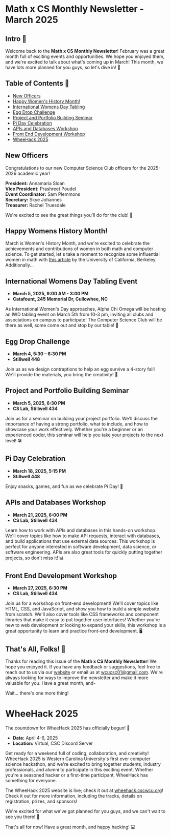 # Math x CS Monthly Newsletter - March 2025

## Intro 🚀

Welcome back to the **Math x CS Monthly Newsletter**! February was a great month full of exciting events and opportunities. We hope you enjoyed them, and we're excited to talk about what's coming up in March! This month, we have lots more planned for you guys, so let's dive in! 🌊

## Table of Contents 📖

-   [New Officers](#new-officers)
-   [Happy Women's History Month!](#happy-womens-history-month)
-   [International Womens Day Tabling](#international-womens-day-tabling-event)
-   [Egg Drop Challenge](#egg-drop-challenge)
-   [Project and Portfolio Building Seminar](#project-and-portfolio-building-seminar)
-   [Pi Day Celebration](#pi-day-celebration)
-   [APIs and Databases Workshop](#apis-and-databases-workshop)
-   [Front End Development Workshop](#front-end-development-workshop)
-   [WheeHack 2025](#wheehack-2025)

## New Officers

Congratulations to our new Computer Science Club officers for the 2025-2026 academic year!

**President:** Annamaria Sloan  
**Vice President:** Prashreet Poudel  
**Event Coordinator:** Sam Plemmons  
**Secretary:** Skye Johannes  
**Treasurer:** Rachel Truesdale

We're excited to see the great things you'll do for the club! 🎉

## Happy Womens History Month!

March is Women's History Month, and we're excited to celebrate the achievements and contributions of women in both math and computer science. To get started, let's take a moment to recognize some influential women in math with [this article](https://exhibits.lib.berkeley.edu/spotlight/women-who-figure/feature/great-women-of-mathematics) by the University of California, Berkeley. Additionally...

## International Womens Day Tabling Event

-   **March 5, 2025, 9:00 AM - 3:00 PM**
-   **Catafount, 245 Memorial Dr, Cullowhee, NC**

As International Women's Day approaches, Alpha Chi Omega will be hosting an IWD tabling event on March 5th from 10-3 pm, inviting all clubs and associations on campus to participate! The Computer Science Club will be there as well, some come out and stop by our table! 🌸

## Egg Drop Challenge

-   **March 4, 5:30 – 6:30 PM**
-   **Stillwell 448**

Join us as we design contraptions to help an egg survive a 4-story fall! We'll provide the materials, you bring the creativity! 🥚

## Project and Portfolio Building Seminar

-   **March 5, 2025, 6:30 PM**
-   **CS Lab, Stillwell 434**

Join us for a seminar on building your project portfolio. We'll discuss the importance of having a strong portfolio, what to include, and how to showcase your work effectively. Whether you're a beginner or an experienced coder, this seminar will help you take your projects to the next level! 🛠️

## Pi Day Celebration

-   **March 18, 2025, 5:15 PM**
-   **Stillwell 448**

Enjoy snacks, games, and fun as we celebrate Pi Day! 🥧

## APIs and Databases Workshop

-   **March 21, 2025, 6:00 PM**
-   **CS Lab, Stillwell 434**

Learn how to work with APIs and databases in this hands-on workshop. We'll cover topics like how to make API requests, interact with databases, and build applications that use external data sources. This workshop is perfect for anyone interested in software development, data science, or software engineering. APIs are also great tools for quickly putting together projects, so don't miss it! 📊

## Front End Development Workshop

-   **March 27, 2025, 6:30 PM**
-   **CS Lab, Stillwell 434**

Join us for a workshop on front-end development! We'll cover topics like HTML, CSS, and JavaScript, and show you how to build a simple website from scratch. We'll also cover tools like CSS frameworks and component libraries that make it easy to put together user interfaces! Whether you're new to web development or looking to expand your skills, this workshop is a great opportunity to learn and practice front-end development. 🖥️

## That's All, Folks! 🎉

Thanks for reading this issue of the **Math x CS Monthly Newsletter**! We hope you enjoyed it. If you have any feedback or suggestions, feel free to reach out to us via our [website](https://cscwcu.org/contact) or email us at [wcucsc01@gmail.com](mailto:wcucsc01@gmail.com). We're always looking for ways to improve the newsletter and make it more valuable for you. Have a great month, and-

Wait... there's one more thing!

# WheeHack 2025

The countdown for WheeHack 2025 has officially begun! 👾

-   **Date:** April 4-6, 2025
-   **Location:** Virtual, CSC Discord Server

Get ready for a weekend full of coding, collaboration, and creativity! WheeHack 2025 is Western Carolina University's first ever computer science hackathon, and we're excited to bring together students, industry professionals, and alumni to participate in this exciting event. Whether you're a seasoned hacker or a first-time participant, WheeHack has something for everyone.

The WheeHack 2025 website is live; check it out at [wheehack.cscwcu.org](https://wheehack.cscwcu.org)! Check it out for more information, including the tracks, details on registration, prizes, and sponsors!

We're excited for what we've got planned for you guys, and we can't wait to see you there! 🎉

That's all for now! Have a great month, and happy hacking! 💻

